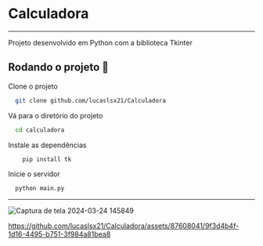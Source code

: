 
# Calculadora
---

Projeto desenvolvido em Python com a biblioteca Tkinter

## Rodando o projeto 🚀

<!-- Este é um exemplo básico passo a passo para clonar o projeto,
instalar as dependências e iniciar o servidor. Se o seu projeto
possui mais etapas, fique à vontade para customizar ✅ --> 
Clone o projeto

```bash
  git clone github.com/lucaslsx21/Calculadora
```

Vá para o diretório do projeto

```bash
  cd calculadora
```

Instale as dependências

```bash
    pip install tk
```

Inicie o servidor

```bash
  python main.py
```

---

![Captura de tela 2024-03-24 145849](https://github.com/lucaslsx21/Calculadora/assets/87608041/83b5dc09-d343-4506-8ae6-ccf3c44915a9)


https://github.com/lucaslsx21/Calculadora/assets/87608041/9f3d4b4f-1d16-4495-b751-3f984a81bea8



